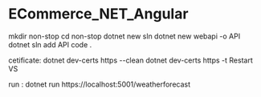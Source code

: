 # ECommerce_NET_Angular

mkdir non-stop
cd non-stop
dotnet new sln
dotnet new webapi -o API
dotnet sln add API
code .

cetificate: 
dotnet dev-certs https --clean
dotnet dev-certs https -t
Restart VS

run : dotnet run
https://localhost:5001/weatherforecast